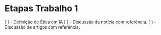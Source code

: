 # Etapas Trabalho 1

[ ] - Definição de Ética em IA
[ ] - Discussão da notícia com referência.
[ ] - Discussão de artigos com referência.
